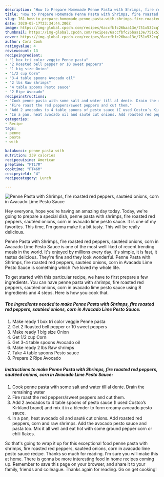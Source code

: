 ```yaml
---
description: "How to Prepare Homemade Penne Pasta with Shrimps, fire roasted red peppers, sautéed onions, corn in Avacado Lime Pesto Sauce"
title: "How to Prepare Homemade Penne Pasta with Shrimps, fire roasted red peppers, sautéed onions, corn in Avacado Lime Pesto Sauce"
slug: 761-how-to-prepare-homemade-penne-pasta-with-shrimps-fire-roasted-red-peppers-sauteed-onions-corn-in-avacado-lime-pesto-sauce
date: 2020-05-17T23:34:44.206Z
image: https://img-global.cpcdn.com/recipes/6accfbfc26baa13e/751x532cq70/penne-pasta-with-shrimps-fire-roasted-red-peppers-sauteed-onions-corn-in-avacado-lime-pesto-sauce-recipe-main-photo.jpg
thumbnail: https://img-global.cpcdn.com/recipes/6accfbfc26baa13e/751x532cq70/penne-pasta-with-shrimps-fire-roasted-red-peppers-sauteed-onions-corn-in-avacado-lime-pesto-sauce-recipe-main-photo.jpg
cover: https://img-global.cpcdn.com/recipes/6accfbfc26baa13e/751x532cq70/penne-pasta-with-shrimps-fire-roasted-red-peppers-sauteed-onions-corn-in-avacado-lime-pesto-sauce-recipe-main-photo.jpg
author: Cora Cook
ratingvalue: 4
reviewcount: 13
recipeingredient:
- "1 box tri color veggie Penne pasta"
- "2 Roasted bell pepper or 10 sweet peppers"
- "1 big size Onion"
- "1/2 cup Corn"
- "3-4 table spoons Avocado oil"
- "2 lbs Raw shrimps"
- "4 table spoons Pesto sauce"
- "2 Ripe Avocado"
recipeinstructions:
- "Cook penne pasta with some salt and water till al dente. Drain the remaining water"
- "Fire roast the red peppers/sweet peppers and cut them."
- "Add 2 avocados to 4 table spoons of pesto sauce (I used Costco’s Kirkland brand) and mix it in a blender to form creamy avocado pesto sauce."
- "In a pan, heat avocado oil and sauté cut onions. Add roasted red peppers, corn and raw shrimps. Add the avocado pesto sauce and pasta too. Mix it all well and eat hot with some ground pepper corn or chili flakes."
categories:
- Recipe
tags:
- penne
- pasta
- with

katakunci: penne pasta with 
nutrition: 239 calories
recipecuisine: American
preptime: "PT17M"
cooktime: "PT46M"
recipeyield: "4"
recipecategory: Lunch

---
```



![Penne Pasta with Shrimps, fire roasted red peppers, sautéed onions, corn in Avacado Lime Pesto Sauce](https://img-global.cpcdn.com/recipes/6accfbfc26baa13e/751x532cq70/penne-pasta-with-shrimps-fire-roasted-red-peppers-sauteed-onions-corn-in-avacado-lime-pesto-sauce-recipe-main-photo.jpg)

Hey everyone, hope you're having an amazing day today. Today, we're going to prepare a special dish, penne pasta with shrimps, fire roasted red peppers, sautéed onions, corn in avacado lime pesto sauce. It is one of my favorites. This time, I'm gonna make it a bit tasty. This will be really delicious.



Penne Pasta with Shrimps, fire roasted red peppers, sautéed onions, corn in Avacado Lime Pesto Sauce is one of the most well liked of recent trending meals in the world. It's enjoyed by millions every day. It's simple, it is fast, it tastes delicious. They're fine and they look wonderful. Penne Pasta with Shrimps, fire roasted red peppers, sautéed onions, corn in Avacado Lime Pesto Sauce is something which I've loved my whole life.


To get started with this particular recipe, we have to first prepare a few ingredients. You can have penne pasta with shrimps, fire roasted red peppers, sautéed onions, corn in avacado lime pesto sauce using 8 ingredients and 4 steps. Here is how you cook that.

<!--inarticleads1-->

##### The ingredients needed to make Penne Pasta with Shrimps, fire roasted red peppers, sautéed onions, corn in Avacado Lime Pesto Sauce:

1. Make ready 1 box tri color veggie Penne pasta
1. Get 2 Roasted bell pepper or 10 sweet peppers
1. Make ready 1 big size Onion
1. Get 1/2 cup Corn
1. Get 3-4 table spoons Avocado oil
1. Make ready 2 lbs Raw shrimps
1. Take 4 table spoons Pesto sauce
1. Prepare 2 Ripe Avocado




<!--inarticleads2-->

##### Instructions to make Penne Pasta with Shrimps, fire roasted red peppers, sautéed onions, corn in Avacado Lime Pesto Sauce:

1. Cook penne pasta with some salt and water till al dente. Drain the remaining water
1. Fire roast the red peppers/sweet peppers and cut them.
1. Add 2 avocados to 4 table spoons of pesto sauce (I used Costco’s Kirkland brand) and mix it in a blender to form creamy avocado pesto sauce.
1. In a pan, heat avocado oil and sauté cut onions. Add roasted red peppers, corn and raw shrimps. Add the avocado pesto sauce and pasta too. Mix it all well and eat hot with some ground pepper corn or chili flakes.




So that's going to wrap it up for this exceptional food penne pasta with shrimps, fire roasted red peppers, sautéed onions, corn in avacado lime pesto sauce recipe. Thanks so much for reading. I'm sure you will make this at home. There is gonna be more interesting food in home recipes coming up. Remember to save this page on your browser, and share it to your family, friends and colleague. Thanks again for reading. Go on get cooking!
